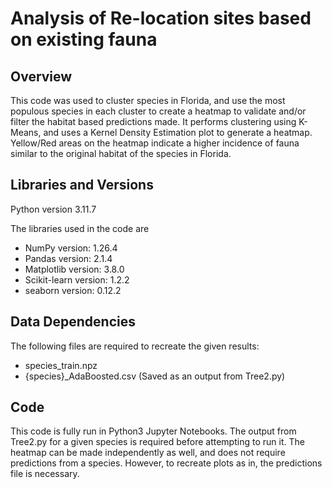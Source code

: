# Analysis of Re-location sites based on existing fauna 

## Overview

This code was used to cluster species in Florida, and use the most populous species in each cluster to create a heatmap to validate and/or filter the habitat based predictions made. It performs clustering using K-Means, and uses a Kernel Density Estimation plot to generate a heatmap. Yellow/Red areas on the heatmap indicate a higher incidence of fauna similar to the original habitat of the species in Florida.

## Libraries and Versions 

Python version 3.11.7

The libraries used in the code are
- NumPy version: 1.26.4
- Pandas version: 2.1.4
- Matplotlib version: 3.8.0
- Scikit-learn version: 1.2.2
- seaborn version: 0.12.2
  
## Data Dependencies 

The following files are required to recreate the given results: 
- species_train.npz
- {species}_AdaBoosted.csv (Saved as an output from Tree2.py)

## Code

This code is fully run in Python3 Jupyter Notebooks. The output from Tree2.py for a given species is required before attempting to run it. 
The heatmap can be made independently as well, and does not require predictions from a species. However, to recreate plots as in, the predictions file is necessary.
